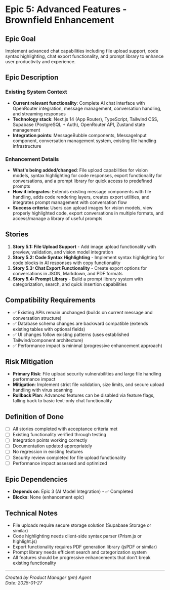 # Epic 5: Advanced Features - Brownfield Enhancement

## Epic Goal
Implement advanced chat capabilities including file upload support, code syntax highlighting, chat export functionality, and prompt library to enhance user productivity and experience.

## Epic Description

### Existing System Context
- **Current relevant functionality**: Complete AI chat interface with OpenRouter integration, message management, conversation handling, and streaming responses
- **Technology stack**: Next.js 14 (App Router), TypeScript, Tailwind CSS, Supabase (PostgreSQL + Auth), OpenRouter API, Zustand state management
- **Integration points**: MessageBubble components, MessageInput component, conversation management system, existing file handling infrastructure

### Enhancement Details
- **What's being added/changed**: File upload capabilities for vision models, syntax highlighting for code responses, export functionality for conversations, and a prompt library for quick access to predefined prompts
- **How it integrates**: Extends existing message components with file handling, adds code rendering layers, creates export utilities, and integrates prompt management with conversation flow
- **Success criteria**: Users can upload images for vision models, view properly highlighted code, export conversations in multiple formats, and access/manage a library of useful prompts

## Stories

1. **Story 5.1: File Upload Support** - Add image upload functionality with preview, validation, and vision model integration
2. **Story 5.2: Code Syntax Highlighting** - Implement syntax highlighting for code blocks in AI responses with copy functionality
3. **Story 5.3: Chat Export Functionality** - Create export options for conversations in JSON, Markdown, and PDF formats
4. **Story 5.4: Prompt Library** - Build a prompt library system with categorization, search, and quick insertion capabilities

## Compatibility Requirements

- ✅ Existing APIs remain unchanged (builds on current message and conversation structure)
- ✅ Database schema changes are backward compatible (extends existing tables with optional fields)
- ✅ UI changes follow existing patterns (uses established Tailwind/component architecture)
- ✅ Performance impact is minimal (progressive enhancement approach)

## Risk Mitigation

- **Primary Risk**: File upload security vulnerabilities and large file handling performance impact
- **Mitigation**: Implement strict file validation, size limits, and secure upload handling with virus scanning
- **Rollback Plan**: Advanced features can be disabled via feature flags, falling back to basic text-only chat functionality

## Definition of Done

- [ ] All stories completed with acceptance criteria met
- [ ] Existing functionality verified through testing
- [ ] Integration points working correctly
- [ ] Documentation updated appropriately
- [ ] No regression in existing features
- [ ] Security review completed for file upload functionality
- [ ] Performance impact assessed and optimized

## Epic Dependencies

- **Depends on**: Epic 3 (AI Model Integration) - ✅ Completed
- **Blocks**: None (enhancement epic)

## Technical Notes

- File uploads require secure storage solution (Supabase Storage or similar)
- Code highlighting needs client-side syntax parser (Prism.js or highlight.js)
- Export functionality requires PDF generation library (jsPDF or similar)
- Prompt library needs efficient search and categorization system
- All features should be progressive enhancements that don't break existing functionality

---

*Created by Product Manager (pm) Agent*  
*Date: 2025-01-27*